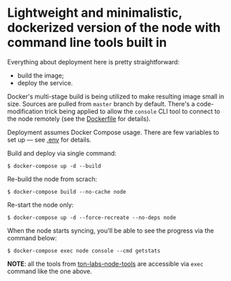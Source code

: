 # Lightweight and minimalistic, dockerized version of the node with command line tools built in

Everything about deployment here is pretty straightforward:
- build the image;
- deploy the service.

Docker's multi-stage build is being utilized to make resulting image small in size.
Sources are pulled from `master` branch by default.
There's a code-modification trick being applied to allow the `console` CLI tool to connect to the node remotely (see the [Dockerfile](./node/Dockerfile) for details).

Deployment assumes Docker Compose usage.
There are few variables to set up &mdash; see [.env](.env) for details.

Build and deploy via single command:
```console
$ docker-compose up -d --build
```

Re-build the node from scrach:
```console
$ docker-compose build --no-cache node
```

Re-start the node only:
```console
$ docker-compose up -d --force-recreate --no-deps node
```

When the node starts syncing, you'll be able to see the progress via the command below:
```console
$ docker-compose exec node console --cmd getstats
```

__NOTE__: all the tools from [ton-labs-node-tools](https://github.com/tonlabs/ton-labs-node-tools) are accessible via `exec` command like the one above.
